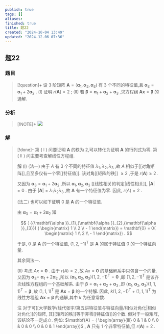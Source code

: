 ```yaml
---
publish: true
tags: []
aliases: 
finished: true
title: 题22
created: "2024-10-04 13:49"
updated: "2024-12-06 07:36"
---
```

## 题22
### 题目
> [!question]+
> 设 3 阶矩阵 $\mathbf{A} = ( {{\mathbf{\alpha }}_{1},{\mathbf{\alpha }}_{2},{\mathbf{\alpha }}_{3}})$ 有 3 个不同的特征值,且 ${\mathbf{\alpha }}_{3} = {\mathbf{\alpha }}_{1} + 2{\mathbf{\alpha }}_{2}$ .
> (I) 证明 $r( \mathbf{A}) = 2$ ;
> (II) 若 $\mathbf{\beta } = {\mathbf{\alpha }}_{1} + {\mathbf{\alpha }}_{2} + {\mathbf{\alpha }}_{3}$ ,求方程组 $\mathbf{A}\mathbf{x} = \mathbf{\beta }$ 的通解.
### 分析
> [!NOTE]+
> ![](https://img.hwenyi.tech/202412061532193.webp)
### 解
> [!done]-
> 第 ( I ) 问要证明 $\mathbf{A}$ 的秩为 2,可以转化为证明 $\mathbf{A}$ 的行列式为零. 第 ( II ) 问主要考查解线性方程组.
> 
> 解 (I) (法一) 由于 $A$ 有 3 个不同的特征值 ${\lambda }_{1},{\lambda }_{2},{\lambda }_{3}$ ,故 $A$ 相似于[[对角矩阵]],且至多仅有一个零[[特征值]]. 该对角[[矩阵的秩]] $\geq 2$ ,于是 $r( \mathbf{A}) \geq 2$ .
> 
> 又因为 ${\mathbf{\alpha }}_{3} = {\mathbf{\alpha }}_{1} + 2{\mathbf{\alpha }}_{2}$ ,所以 ${\mathbf{\alpha }}_{1},{\mathbf{\alpha }}_{2},{\mathbf{\alpha }}_{3}$ [[线性相关的判定|线性相关]], $| \mathbf{A}| = 0$ . 由于 $| \mathbf{A}| = {\lambda }_{1}{\lambda }_{2}{\lambda }_{3}$ ,故 $\mathbf{A}$ 有一个特征值为零. 因此, $r( A) = 2$ .
> 
> (法二) 也可以如下证明 0 是 $\mathbf{A}$ 的一个特征值.
> 
> 由 ${\mathbf{\alpha }}_{3} = {\mathbf{\alpha }}_{1} + 2{\mathbf{\alpha }}_{2}$ 知
> 
> $$
> ( {{\mathbf{\alpha }}_{1},{\mathbf{\alpha }}_{2},{\mathbf{\alpha }}_{3}}) ( \begin{matrix} 1 \\ 2 \\ - 1 \end{matrix}) = \mathbf{0} = 0( \begin{matrix} 1 \\ 2 \\ - 1 \end{matrix}) .
> $$
> 
> 于是, $0$ 是 $\mathbf{A}$ 的一个特征值, ${( 1,2, - 1) }^{\mathrm{T}}$ 是 $\mathbf{A}$ 的属于特征值 0 的一个特征向量.
> 
> 其余同法一.
> 
> (II) 考虑 ${Ax} = \mathbf{0}$ . 由于 $r( A) = 2$ ,故 ${Ax} = \mathbf{0}$ 的基础解系中只包含一个向量. 又因为 ${\mathbf{\alpha }}_{3} =$ ${\mathbf{\alpha }}_{1} + 2{\mathbf{\alpha }}_{2}$ ,所以 $( {{\mathbf{\alpha }}_{1},{\mathbf{\alpha }}_{2},{\mathbf{\alpha }}_{3}}) {( 1,2, - 1) }^{\mathrm{T}} = \mathbf{0}$ ,即 ${( 1,2, - 1) }^{\mathrm{T}}$ 是该齐次线性方程组的一个基础解系. 由于 $\mathbf{\beta } = {\mathbf{\alpha }}_{1} + {\mathbf{\alpha }}_{2} + {\mathbf{\alpha }}_{3}$ ,即 $( {{\mathbf{\alpha }}_{1},{\mathbf{\alpha }}_{2},{\mathbf{\alpha }}_{3}}) {( 1,1,1) }^{\mathrm{T}} = \mathbf{\beta }$ ,故 ${( 1,1,1) }^{\mathrm{T}}$ 是 $\mathbf{A}\mathbf{x} = \mathbf{\beta }$ 的一个特解. 因此, $k{( 1,2, - 1) }^{\mathrm{T}} + {( 1,1,1) }^{\mathrm{T}}$ 为线性方程组 $\mathbf{A}\mathbf{x} = \mathbf{\beta }$ 的通解,其中 $k$ 为任意常数.
> 
> 注 对于可[[大学数学/线代张宇/第五讲特征值与特征向量/相似对角化|相似对角化]]的矩阵, 其[[矩阵的秩]]等于非零[[特征值]]的个数. 但对于一般矩阵, 该结论不一定成立. 例如: $\mathbf{A} = ( \begin{array}{lll} 0 & 1 & 0 \\ 0 & 0 & 0 \\ 0 & 0 & 1 \end{array})$ , $\mathbf{A}$ 只有 1 个非零特征值,但 $r( \mathbf{A}) = 2$ .